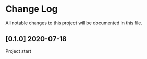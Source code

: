 # Change Log
All notable changes to this project will be documented in this file.

## [0.1.0] 2020-07-18
Project start
